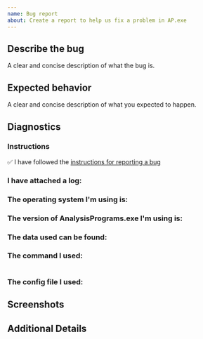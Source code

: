 ```yaml
---
name: Bug report
about: Create a report to help us fix a problem in AP.exe
---
```

<!--
Please follow the instructions in the link below before filing a bug report.

https://github.com/QutEcoacoustics/audio-analysis/blob/master/docs/basics/bug_report.md

-->

## Describe the bug

A clear and concise description of what the bug is.

## Expected behavior 

A clear and concise description of what you expected to happen.

## Diagnostics

<!-- Try to answer as many questions as possible -->

### Instructions

✅ I have followed the [instructions for reporting a bug](https://github.com/QutEcoacoustics/audio-analysis/blob/master/docs/basics/bug_report.md)

### I have attached a log:

<!-- Information about log files can be found here: -->
<!-- https://github.com/QutEcoacoustics/audio-analysis/blob/master/docs/basics/logs.md#log-files -->
<!-- 👇 Drag and drop the log into the empty line below -->

<!-- 👆 -->

### The **operating system** I'm using is:  

<!-- e.g. Windows 10 Version 1809 -->  


### The version of **AnalysisPrograms.exe** I'm using is:

<!-- e.g. 18.05.3.6 -->


### The data used can be found:

<!-- Describe or provide the data relevant to this bug below -->
<!-- If the data is sensitive or too large to easily be shared -->
<!-- then describe the shape of it (size, duration, count, format, etc..) -->
<!-- and we'll try to use simulated data. If we need more information -->
<!-- then we'll contact you privately. -->



<!-- 👇 Optionally, drag and drop **SMALL** files into the empty line below-->

<!-- 👆 -->

### The command I used:

<!-- 👇 Copy and paste the command you used in the empty line below -->
```

```
<!-- 👆 -->

### The config file I used:

<!-- 👇 Drag and drop the log into the empty line below -->

<!-- 👆 -->


## Screenshots

<!-- If applicable, add screenshots to help explain your problem. Drag and drop into the space below. -->


## Additional Details

<!-- Add any other context about the problem here. -->
